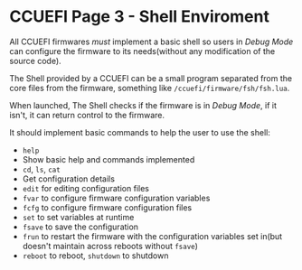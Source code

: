 CCUEFI Page 3 - Shell Enviroment
================================

All CCUEFI firmwares *must* implement a basic shell so users in *Debug Mode* can configure the firmware to its needs(without any modification of the source code).

The Shell provided by a CCUEFI can be a small program separated from the core files from the firmware, something like `/ccuefi/firmware/fsh/fsh.lua`.

When launched, The Shell checks if the firmware is in *Debug Mode*, if it isn't, it can return control to the firmware.

It should implement basic commands to help the user to use the shell:

 * `help`
  * Show basic help and commands implemented
 * `cd`, `ls`, `cat`
  * Get configuration details
 * `edit` for editing configuration files
 * `fvar` to configure firmware configuration variables
 * `fcfg` to configure firmware configuration files
 * `set` to set variables at runtime
 * `fsave` to save the configuration
 * `frun` to restart the firmware with the configuration variables set in(but doesn't maintain across reboots without `fsave`)
 * `reboot` to reboot, `shutdown` to shutdown
